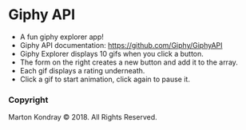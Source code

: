 # Giphy API

* A fun giphy explorer app!
* Giphy API documentation: https://github.com/Giphy/GiphyAPI
* Giphy Explorer displays 10 gifs when you click a button.
* The form on the right creates a new button and add it to the array.
* Each gif displays a rating underneath.
* Click a gif to start animation, click again to pause it.

### Copyright
Marton Kondray © 2018. All Rights Reserved.
